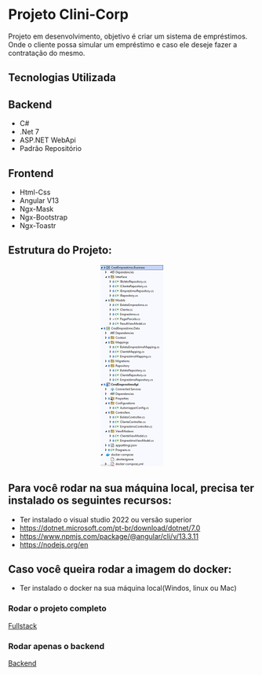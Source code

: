# Projeto Clini-Corp
Projeto em desenvolvimento, objetivo é criar um sistema de empréstimos. Onde o cliente possa simular um empréstimo e caso ele deseje fazer a contratação do mesmo.

## Tecnologias Utilizada
## Backend
- C#
- .Net 7
- ASP.NET WebApi   
- Padrão Repositório
## Frontend
- Html-Css
- Angular V13
- Ngx-Mask
- Ngx-Bootstrap
- Ngx-Toastr

## Estrutura do Projeto:
<p align="center">
    <img alt="read before" src="https://github.com/pessanitalo/Assets/blob/main/Projeto1.png" />
</p>

## Para você rodar na sua máquina local, precisa ter instalado os seguintes recursos:
- Ter instalado o visual studio 2022 ou versão superior
- https://dotnet.microsoft.com/pt-br/download/dotnet/7.0
- https://www.npmjs.com/package/@angular/cli/v/13.3.11
- https://nodejs.org/en

## Caso você queira rodar a imagem do docker:
- Ter instalado o docker na sua máquina local(Windos, linux ou Mac)
### Rodar o projeto completo
[Fullstack](https://github.com/pessanitalo/Emprestimo/tree/main/Docker%20Fullstack)

### Rodar apenas o backend
[Backend](https://github.com/pessanitalo/Emprestimo/tree/main/Docker%20BackEnd)
